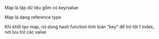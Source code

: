 Map là tập dữ liệu gồm có key/value

Map là dạng reference type

Khi khởi tạo map, nó dùng hash function tính toán "key" để  trỏ tới 1 index, nơi lưu trữ các value

